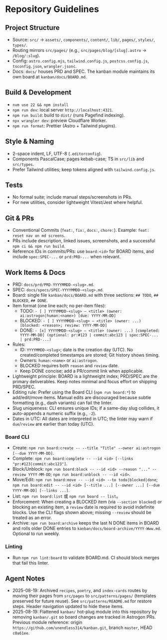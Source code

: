 # Repository Guidelines

## Project Structure
- Source: `src/` → `assets/`, `components/`, `content/`, `lib/`, `pages/`, `styles/`, `types/`.
- Routing mirrors `src/pages/` (e.g., `src/pages/blog/[slug].astro` → `/blog/:slug`).
- Config: `astro.config.mjs`, `tailwind.config.js`, `postcss.config.js`, `tsconfig.json`, `wrangler.jsonc`.
- Docs: `docs/` houses PRD and SPEC. The kanban module maintains its own board at `kanban/docs/BOARD.md`.

## Build & Development
- `nvm use 22 && npm install`
- `npm run dev`: local server `http://localhost:4321`.
- `npm run build`: build to `dist/` (runs Pagefind indexing).
- `npx wrangler dev`: preview Cloudflare Worker.
- `npm run format`: Prettier (Astro + Tailwind plugins).

## Style & Naming
- 2-space indent, LF, UTF-8 (`.editorconfig`).
- Components PascalCase; pages kebab-case; TS in `src/lib` and `src/types`.
- Prefer Tailwind utilities; keep tokens aligned with `tailwind.config.js`.

## Tests
- No formal suite; include manual steps/screenshots in PRs.
- For new utilities, consider lightweight Vitest/Jest where helpful.

## Git & PRs
- Conventional Commits (`feat:`, `fix:`, `docs:`, `chore:`). Example: `feat: reset nav on md screens`.
- PRs include description, linked issues, screenshots, and a successful `npm ci && npm run build`.
 - Reference IDs in commits/PRs: use `board:<id>` for BOARD items, and include `spec:SPEC-...` or `prd:PRD-...` when relevant.

## Work Items & Docs
- PRD: `docs/prd/PRD-YYYYMMDD-<slug>.md`.
- SPEC: `docs/specs/SPEC-YYYYMMDD-<slug>.md`.
- Board: single file `kanban/docs/BOARD.md` with three sections: `## TODO`, `## BLOCKED`, `## DONE`.
- Item format (one line each; no per-item files):
  - TODO: `- [ ] YYYYMMDD-<slug> — <title> (owner: ai:astrogon|human:<name>) [due: YYYY-MM-DD]`
  - BLOCKED: `- [ ] YYYYMMDD-<slug> — <title> (owner: ...) [blocked: <reason>; review: YYYY-MM-DD]`
  - DONE: `- [x] YYYYMMDD-<slug> — <title> (owner: ...) [completed: YYYY-MM-DD] (optional: pr:#123 | commit:abc123 | spec:SPEC-... | prd:PRD-...)`
- Rules:
  - ID: `YYYYMMDD-<slug>`; date is the creation day (UTC). No created/completed timestamps are stored; Git history shows timing.
  - Owners: `human:<name>` or `ai:astrogon`.
  - BLOCKED requires both `reason` and `review` date.
  - Keep DONE concise; add a PR/commit link when applicable.
 - Lightweight principle: BOARD is a lightweight index; PRD/SPEC are the primary deliverables. Keep notes minimal and focus effort on shipping PRD/SPEC.
 - Editing rule: Prefer using the Board CLI (`npm run board:*`) to add/edit/move items. Manual edits are discouraged because subtle formatting (e.g., dash variants) can fail the linter.
  - Slug uniqueness: CLI ensures unique IDs; if a same-day slug collides, it auto-appends a numeric suffix (e.g., `-2`).
  - Dates in UTC: All dates are interpreted in UTC; the linter may warn if `due`/`review` are earlier than today (UTC).

### Board CLI
- Create: `npm run board:create -- --title "Title" --owner ai:astrogon [--due YYYY-MM-DD]`.
- Complete: `npm run board:complete -- --id <id> [--links "pr:#123|commit:abc123"]`.
- Block/Unblock: `npm run board:block -- --id <id> --reason "..." --review YYYY-MM-DD`; `npm run board:unblock -- --id <id>`.
- Move/Edit: `npm run board:move -- --id <id> --to todo|blocked|done`; `npm run board:edit -- --id <id> [--title ...] [--owner ...] [--due YYYY-MM-DD] [--links ...]`.
- List: `npm run board:list` 或 `npm run board -- list`。
 - Enforcement: When creating a BLOCKED item (via `--section blocked`) or blocking an existing item, a `review` date is required to avoid indefinite blocks. Use the CLI flags shown above; missing `--review` should be treated as an error.
 - Archive: `npm run board:archive` keeps the last N DONE items in BOARD and rolls older DONE entries to `kanban/docs/board-archive/YYYY-Www.md`. Optional to run weekly.

### Linting
- Run `npm run lint:board` to validate BOARD.md. CI should block merges that fail this linter.

## Agent Notes
- 2025-08-19: Archived `recipes`, `poetry`, and `index-cards` routes by moving their pages from `src/pages` to `src/patterns/pages/` (templates preserved for future reuse). See `src/patterns/README.md` for restore steps. Header navigation updated to hide these items.
- 2025-08-19: Flattened `kanban/` hot-plug module into this repository by removing `kanban/.git` so board changes are tracked in Astrogon PRs. Previous module reference: origin `https://github.com/unendless314/kanban.git`, branch `master`, HEAD `c0a61ee`.
